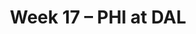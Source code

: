 ---
layout: game
title: Week 17 – PHI at DAL
season: 2009
game_id: 2009_17_PHI_DAL
away_team: PHI
home_team: DAL
---